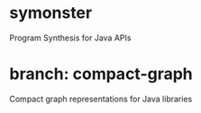 # symonster
Program Synthesis for Java APIs

# branch: compact-graph
Compact graph representations for Java libraries
